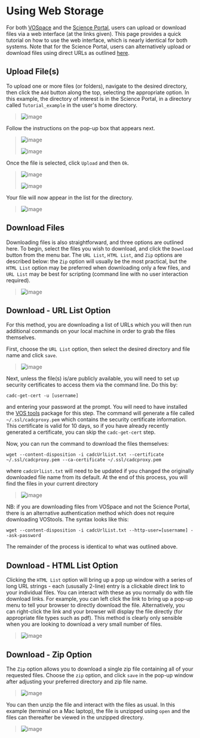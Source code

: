 # Using Web Storage 

For both [VOSpace](https://www.canfar.net/storage/vault/list/) and the
[Science Portal](https://www.canfar.net/storage/arc/list/), users can
upload or download files via a web interface (at the links given). This
page provides a quick tutorial on how to use the web interface, which is
nearly identical for both systems. Note that for the Science Portal,
users can alternatively upload or download files using direct URLs as
outlined [here](https://www.opencadc.org/science-containers/general/TipsTricks/Direct_url/).

## Upload File(s)

To upload one or more files (or folders), navigate to the desired
directory, then click the `Add` button along the top, selecting the
appropriate option. In this example, the directory of interest is in the
Science Portal, in a directory called `Tutorial_example` in the
user's home directory.

> ![image](images/webstorage/1_click_add.png)

Follow the instructions on the pop-up box that appears next.

> ![image](images/webstorage/2_upload_popup.png)
>
> ![image](images/webstorage/3_choose_file.png)

Once the file is selected, click `Upload` and then `Ok`.

> ![image](images/webstorage/4_click_upload.png)
>
> ![image](images/webstorage/5_click_ok.png)

Your file will now appear in the list for the directory.

> ![image](images/webstorage/6_file_uploaded.png)

## Download Files

Downloading files is also straightforward, and three options are
outlined here. To begin, select the files you wish to download, and
click the `Download` button from the menu bar. The `URL List`,
`HTML List`, and `Zip` options are described below: the `Zip`
option will usually be the most practical, but the `HTML List` option
may be preferred when downloading only a few files, and `URL List` may
be best for scripting (command line with no user interaction required).

> ![image](images/webstorage/7_start_download.png)

## Download - URL List Option

For this method, you are downloading a list of URLs which you will then
run additional commands on your local machine in order to grab the files
themselves.

First, choose the `URL List` option, then select the desired directory
and file name and click `save`.

> ![image](images/webstorage/8_url_download_popup.png)

Next, unless the file(s) is/are publicly available, you will need to set
up security certificates to access them via the command line. Do this
by:

    cadc-get-cert -u [username]

and entering your password at the prompt. You will need to have
installed the [VOS tools](science-containers/general/General_tools/Using_vostools/) package
for this step. The command will generate a file called
`~/.ssl/cadcproxy.pem` which contains the security certificate
information. This certificate is valid for 10 days, so if you have
already recently generated a certificate, you can skip the
`cadc-get-cert` step.

Now, you can run the command to download the files themselves:

    wget --content-disposition -i cadcUrlList.txt --certificate ~/.ssl/cadcproxy.pem --ca-certificate ~/.ssl/cadcproxy.pem

where `cadcUrlList.txt` will need to be updated if you changed the
originally downloaded file name from its default. At the end of this
process, you will find the files in your current directory

> ![image](images/webstorage/9_show_url_download.png)

NB: if you are downloading files from VOSpace and not the Science
Portal, there is an alternative authentication method which does not
require downloading VOStools. The syntax looks like this:

    wget --content-disposition -i cadcUrlList.txt --http-user=[username] --ask-password

The remainder of the process is identical to what was outlined above.

## Download - HTML List Option

Clicking the `HTML List` option will bring up a pop up window with a
series of long URL strings - each (ususally 2-line) entry is a clickable
direct link to your individual files. You can interact with these as you
normally do with file download links. For example, you can left click
the link to bring up a pop-up menu to tell your browser to directly
download the file. Alternatively, you can right-click the link and your
browser will display the file directly (for appropriate file types such
as pdf). This method is clearly only sensible when you are looking to
download a very small number of files.

> ![image](images/webstorage/10_html_list.png)

## Download - Zip Option

The `Zip` option allows you to download a single zip file containing
all of your requested files. Choose the `zip` option, and click
`save` in the pop-up window after adjusting your preferred directory
and zip file name.

> ![image](images/webstorage/11_zip_download_popup.png)

You can then unzip the file and interact with the files as usual. In
this example (terminal on a Mac laptop), the file is unzipped using
`open` and the files can thereafter be viewed in the unzipped directory.

> ![image](images/webstorage/12_open_zip.png)

